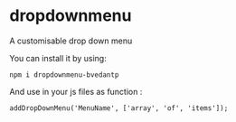 # dropdownmenu
A customisable drop down menu

You can install it by using: 

    npm i dropdownmenu-bvedantp
    
And use in your js files as function :
    
    addDropDownMenu('MenuName', ['array', 'of', 'items']);
    
